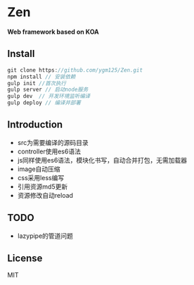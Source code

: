 # Zen

**Web framework based on KOA**

## Install
```js
git clone https://github.com/ygm125/Zen.git
npm install // 安装依赖
gulp init //首次执行
gulp server // 启动node服务
gulp dev  // 开发环境监听编译
gulp deploy // 编译并部署
```
## Introduction
- src为需要编译的源码目录
- controller使用es6语法
- js同样使用es6语法，模块化书写，自动合并打包，无需加载器
- image自动压缩
- css采用less编写
- 引用资源md5更新
- 资源修改自动reload

## TODO
- lazypipe的管道问题

## License
MIT



